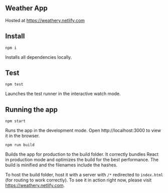 Weather App
-------------
Hosted at https://weathery.netlify.com

Install
--------
`npm i`

Installs all dependencies locally.

Test
-----
`npm test`

Launches the test runner in the interactive watch mode.


Running the app
---------------
`npm start`

Runs the app in the development mode.
Open http://localhost:3000 to view it in the browser.

`npm run build`

Builds the app for production to the build folder.
It correctly bundles React in production mode and optimizes the build for the best performance.
The build is minified and the filenames include the hashes.

To host the build folder, host it with a server with `/*` redirected to `index.html` (for routing to work correctly).
To see it in action right now, please visit https://weathery.netlify.com.
